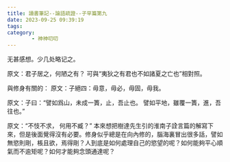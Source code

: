 ```yaml
---
title: 讀書筆記--論語疏證--子罕篇第九
date: 2023-09-25 09:39:19
tags:
category:
        - 神神叨叨
---
```

无甚感想。少几处略记之。

原文：君子居之，何陋之有？
可與“夷狄之有君也不如諸夏之亡也”相對照。

與修身有關的：
原文：子絕四：毋意，毋必，毋固，毋我。

原文：子曰：“譬如爲山，未成一簣，止，吾止也。 譬如平地，雖覆一簣，進，吾往也。”

原文：“不忮不求， 何用不臧？”
本來想把樹達先生引的淮南子詮言篇的解寫下來，但是後面覺得沒有必要。修身似乎總是在向內修的，腦海裏冒出很多話，譬如無慾則剛，棖且欲，焉得剛？人到底是如何處理自己的慾望的呢？如何能夠平心順氣而不逾矩呢？如何才能夠念頭通達呢？
